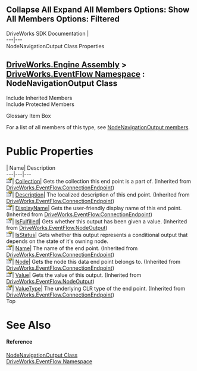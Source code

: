 Collapse All Expand All Members Options: Show All  Members Options: Filtered   
---  
DriveWorks SDK Documentation  |   
---|---  
NodeNavigationOutput Class Properties   
  
[DriveWorks.Engine Assembly](topic2156.md) > [DriveWorks.EventFlow Namespace](topic6871.md) : NodeNavigationOutput Class  
---  
  
Include Inherited Members    
Include Protected Members    


Glossary Item Box

For a list of all members of this type, see [NodeNavigationOutput members](topic7068.md).

# Public Properties

| Name| Description  
---|---|---  
![Public Property](dotnetimages/publicProperty.gif)| [Collection](topic6924.md)| Gets the collection this end point is a part of. (Inherited from [DriveWorks.EventFlow.ConnectionEndpoint](topic6918.md))  
![Public Property](dotnetimages/publicProperty.gif)| [Description](topic6925.md)| The localized description of this end point. (Inherited from [DriveWorks.EventFlow.ConnectionEndpoint](topic6918.md))  
![Public Property](dotnetimages/publicProperty.gif)| [DisplayName](topic6926.md)| Gets the user-friendly display name of this end point. (Inherited from [DriveWorks.EventFlow.ConnectionEndpoint](topic6918.md))  
![Public Property](dotnetimages/publicProperty.gif)| [IsFulfilled](topic7082.md)| Gets whether this output has been given a value. (Inherited from [DriveWorks.EventFlow.NodeOutput](topic7074.md))  
![Public Property](dotnetimages/publicProperty.gif)| [IsStatus](topic7073.md)| Gets whether this output represents a conditional output that depends on the state of it's owning node.   
![Public Property](dotnetimages/publicProperty.gif)| [Name](topic6927.md)| The name of the end point. (Inherited from [DriveWorks.EventFlow.ConnectionEndpoint](topic6918.md))  
![Public Property](dotnetimages/publicProperty.gif)| [Node](topic6928.md)| Gets the node this data end point belongs to. (Inherited from [DriveWorks.EventFlow.ConnectionEndpoint](topic6918.md))  
![Public Property](dotnetimages/publicProperty.gif)| [Value](topic7083.md)| Gets the value of this output. (Inherited from [DriveWorks.EventFlow.NodeOutput](topic7074.md))  
![Public Property](dotnetimages/publicProperty.gif)| [ValueType](topic6929.md)| The underlying CLR type of the end point. (Inherited from [DriveWorks.EventFlow.ConnectionEndpoint](topic6918.md))  
Top

# See Also

#### Reference

[NodeNavigationOutput Class](topic7067.md)   
[DriveWorks.EventFlow Namespace](topic6871.md)


